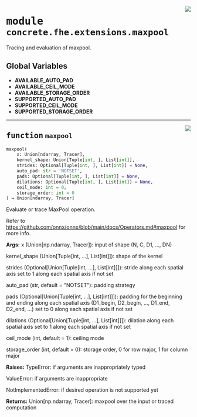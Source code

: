 <!-- markdownlint-disable -->

<a href="../../../compilers/concrete-compiler/compiler/lib/Bindings/Python/concrete/fhe/extensions/maxpool.py#L0"><img align="right" style="float:right;" src="https://img.shields.io/badge/-source-cccccc?style=flat-square"></a>

# <kbd>module</kbd> `concrete.fhe.extensions.maxpool`
Tracing and evaluation of maxpool. 

**Global Variables**
---------------
- **AVAILABLE_AUTO_PAD**
- **AVAILABLE_CEIL_MODE**
- **AVAILABLE_STORAGE_ORDER**
- **SUPPORTED_AUTO_PAD**
- **SUPPORTED_CEIL_MODE**
- **SUPPORTED_STORAGE_ORDER**

---

<a href="../../../compilers/concrete-compiler/compiler/lib/Bindings/Python/concrete/fhe/extensions/maxpool.py#L61"><img align="right" style="float:right;" src="https://img.shields.io/badge/-source-cccccc?style=flat-square"></a>

## <kbd>function</kbd> `maxpool`

```python
maxpool(
    x: Union[ndarray, Tracer],
    kernel_shape: Union[Tuple[int, ], List[int]],
    strides: Optional[Tuple[int, ], List[int]] = None,
    auto_pad: str = 'NOTSET',
    pads: Optional[Tuple[int, ], List[int]] = None,
    dilations: Optional[Tuple[int, ], List[int]] = None,
    ceil_mode: int = 0,
    storage_order: int = 0
) → Union[ndarray, Tracer]
```

Evaluate or trace MaxPool operation. 

Refer to https://github.com/onnx/onnx/blob/main/docs/Operators.md#maxpool for more info. 



**Args:**
  x (Union[np.ndarray, Tracer]):  input of shape (N, C, D1, ..., DN) 

 kernel_shape (Union[Tuple[int, ...], List[int]]):  shape of the kernel 

 strides (Optional[Union[Tuple[int, ...], List[int]]]):  stride along each spatial axis  set to 1 along each spatial axis if not set 

 auto_pad (str, default = "NOTSET"):  padding strategy 

 pads (Optional[Union[Tuple[int, ...], List[int]]]):  padding for the beginning and ending along each spatial axis  (D1_begin, D2_begin, ..., D1_end, D2_end, ...)  set to 0 along each spatial axis if not set 

 dilations (Optional[Union[Tuple[int, ...], List[int]]]):  dilation along each spatial axis  set to 1 along each spatial axis if not set 

 ceil_mode (int, default = 1):  ceiling mode 

 storage_order (int, default = 0):  storage order, 0 for row major, 1 for column major 



**Raises:**
  TypeError:  if arguments are inappropriately typed 

 ValueError:  if arguments are inappropriate 

 NotImplementedError:  if desired operation is not supported yet 



**Returns:**
  Union[np.ndarray, Tracer]:  maxpool over the input or traced computation 


